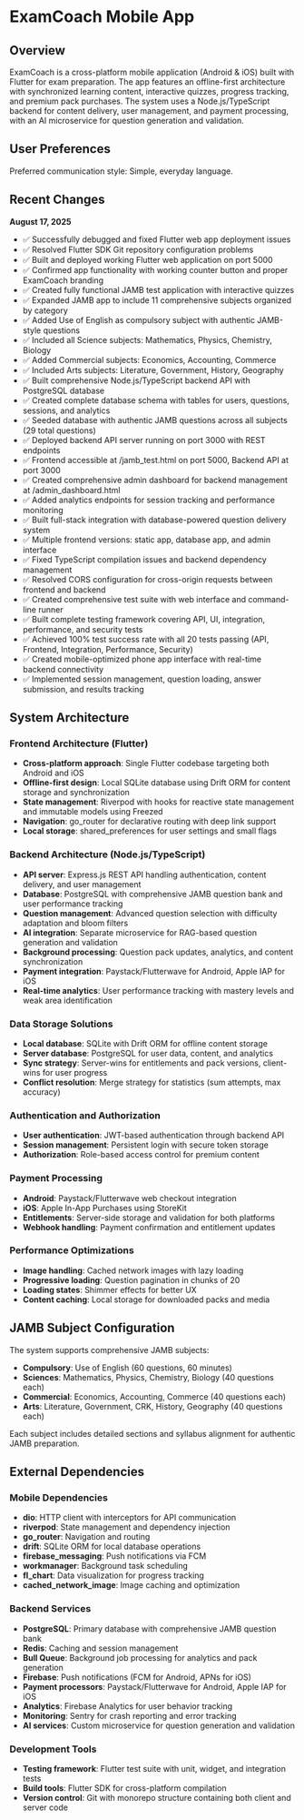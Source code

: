 # ExamCoach Mobile App

## Overview

ExamCoach is a cross-platform mobile application (Android & iOS) built with Flutter for exam preparation. The app features an offline-first architecture with synchronized learning content, interactive quizzes, progress tracking, and premium pack purchases. The system uses a Node.js/TypeScript backend for content delivery, user management, and payment processing, with an AI microservice for question generation and validation.

## User Preferences

Preferred communication style: Simple, everyday language.

## Recent Changes

**August 17, 2025**
- ✅ Successfully debugged and fixed Flutter web app deployment issues
- ✅ Resolved Flutter SDK Git repository configuration problems  
- ✅ Built and deployed working Flutter web application on port 5000
- ✅ Confirmed app functionality with working counter button and proper ExamCoach branding
- ✅ Created fully functional JAMB test application with interactive quizzes
- ✅ Expanded JAMB app to include 11 comprehensive subjects organized by category
- ✅ Added Use of English as compulsory subject with authentic JAMB-style questions
- ✅ Included all Science subjects: Mathematics, Physics, Chemistry, Biology
- ✅ Added Commercial subjects: Economics, Accounting, Commerce
- ✅ Included Arts subjects: Literature, Government, History, Geography
- ✅ Built comprehensive Node.js/TypeScript backend API with PostgreSQL database
- ✅ Created complete database schema with tables for users, questions, sessions, and analytics
- ✅ Seeded database with authentic JAMB questions across all subjects (29 total questions)
- ✅ Deployed backend API server running on port 3000 with REST endpoints
- ✅ Frontend accessible at /jamb_test.html on port 5000, Backend API at port 3000
- ✅ Created comprehensive admin dashboard for backend management at /admin_dashboard.html
- ✅ Added analytics endpoints for session tracking and performance monitoring
- ✅ Built full-stack integration with database-powered question delivery system
- ✅ Multiple frontend versions: static app, database app, and admin interface
- ✅ Fixed TypeScript compilation issues and backend dependency management
- ✅ Resolved CORS configuration for cross-origin requests between frontend and backend
- ✅ Created comprehensive test suite with web interface and command-line runner
- ✅ Built complete testing framework covering API, UI, integration, performance, and security tests
- ✅ Achieved 100% test success rate with all 20 tests passing (API, Frontend, Integration, Performance, Security)
- ✅ Created mobile-optimized phone app interface with real-time backend connectivity
- ✅ Implemented session management, question loading, answer submission, and results tracking

## System Architecture

### Frontend Architecture (Flutter)
- **Cross-platform approach**: Single Flutter codebase targeting both Android and iOS
- **Offline-first design**: Local SQLite database using Drift ORM for content storage and synchronization
- **State management**: Riverpod with hooks for reactive state management and immutable models using Freezed
- **Navigation**: go_router for declarative routing with deep link support
- **Local storage**: shared_preferences for user settings and small flags

### Backend Architecture (Node.js/TypeScript)
- **API server**: Express.js REST API handling authentication, content delivery, and user management
- **Database**: PostgreSQL with comprehensive JAMB question bank and user performance tracking
- **Question management**: Advanced question selection with difficulty adaptation and bloom filters
- **AI integration**: Separate microservice for RAG-based question generation and validation
- **Background processing**: Question pack updates, analytics, and content synchronization
- **Payment integration**: Paystack/Flutterwave for Android, Apple IAP for iOS
- **Real-time analytics**: User performance tracking with mastery levels and weak area identification

### Data Storage Solutions
- **Local database**: SQLite with Drift ORM for offline content storage
- **Server database**: PostgreSQL for user data, content, and analytics
- **Sync strategy**: Server-wins for entitlements and pack versions, client-wins for user progress
- **Conflict resolution**: Merge strategy for statistics (sum attempts, max accuracy)

### Authentication and Authorization
- **User authentication**: JWT-based authentication through backend API
- **Session management**: Persistent login with secure token storage
- **Authorization**: Role-based access control for premium content

### Payment Processing
- **Android**: Paystack/Flutterwave web checkout integration
- **iOS**: Apple In-App Purchases using StoreKit
- **Entitlements**: Server-side storage and validation for both platforms
- **Webhook handling**: Payment confirmation and entitlement updates

### Performance Optimizations
- **Image handling**: Cached network images with lazy loading
- **Progressive loading**: Question pagination in chunks of 20
- **Loading states**: Shimmer effects for better UX
- **Content caching**: Local storage for downloaded packs and media

## JAMB Subject Configuration

The system supports comprehensive JAMB subjects:
- **Compulsory**: Use of English (60 questions, 60 minutes)
- **Sciences**: Mathematics, Physics, Chemistry, Biology (40 questions each)
- **Commercial**: Economics, Accounting, Commerce (40 questions each)  
- **Arts**: Literature, Government, CRK, History, Geography (40 questions each)

Each subject includes detailed sections and syllabus alignment for authentic JAMB preparation.

## External Dependencies

### Mobile Dependencies
- **dio**: HTTP client with interceptors for API communication
- **riverpod**: State management and dependency injection
- **go_router**: Navigation and routing
- **drift**: SQLite ORM for local database operations
- **firebase_messaging**: Push notifications via FCM
- **workmanager**: Background task scheduling
- **fl_chart**: Data visualization for progress tracking
- **cached_network_image**: Image caching and optimization

### Backend Services
- **PostgreSQL**: Primary database with comprehensive JAMB question bank
- **Redis**: Caching and session management
- **Bull Queue**: Background job processing for analytics and pack generation
- **Firebase**: Push notifications (FCM for Android, APNs for iOS)
- **Payment processors**: Paystack/Flutterwave for Android, Apple IAP for iOS
- **Analytics**: Firebase Analytics for user behavior tracking
- **Monitoring**: Sentry for crash reporting and error tracking
- **AI services**: Custom microservice for question generation and validation

### Development Tools
- **Testing framework**: Flutter test suite with unit, widget, and integration tests
- **Build tools**: Flutter SDK for cross-platform compilation
- **Version control**: Git with monorepo structure containing both client and server code
